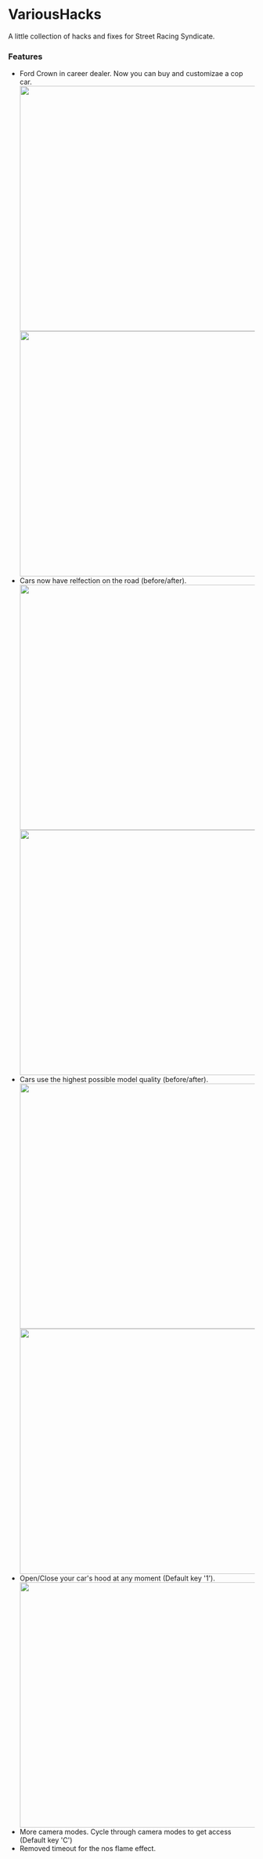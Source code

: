# VariousHacks

A little collection of hacks and fixes for Street Racing Syndicate.
<h3>Features</h3>
<ul>
  <li>
    <div>Ford Crown in career dealer. Now you can buy and customizae a cop car.</div>
    <img src="https://cdn.discordapp.com/attachments/879671924941291600/1100131400461602896/image.png" width="500">
    <img src="https://cdn.discordapp.com/attachments/879671924941291600/1100133480412749954/image.png" width="500">
  </li>
  <li>
    <div>Cars now have relfection on the road (before/after).</div>
    <img src="https://cdn.discordapp.com/attachments/879671924941291600/1100137144594481244/image.png" width="500">
    <img src="https://cdn.discordapp.com/attachments/879671924941291600/1100136720000897114/image.png" width="500">
  </li>
  <li>
    <div>Cars use the highest possible model quality (before/after).</div>
    <img src="https://cdn.discordapp.com/attachments/879671924941291600/1100139386974244894/image.png" width="500">
    <img src="https://cdn.discordapp.com/attachments/879671924941291600/1100138800027549777/image.png" width="500">
  </li>
  <li>
    <div>Open/Close your car's hood at any moment (Default key '1').</div>
    <img src="https://cdn.discordapp.com/attachments/879671924941291600/1100134722610401290/image.png" width="500">
  </li>
  <li>
    <div>More camera modes. Cycle through camera modes to get access (Default key 'C')</div>
  </li>
  <li>
    <div>Removed timeout for the nos flame effect.</div>
  </li>
</ul>
